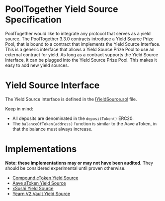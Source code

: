 # PoolTogether Yield Source Specification

PoolTogether would like to integrate any protocol that serves as a yield source.  The PoolTogether 3.3.0 contracts introduce a Yield Source Prize Pool, that is bound to a contract that implements the Yield Source Interface.  This is a generic interface that allows a Yield Source Prize Pool to use an external contract for yield.  As long as a contract supports the Yield Source Interface, it can be plugged into the Yield Source Prize Pool.  This makes it easy to add new yield sources.

# Yield Source Interface

The Yield Source Interface is defined in the [IYieldSource.sol](./contracts/IYieldSource.sol) file.

Keep in mind:

- All deposits are denominated in the `depositToken()` ERC20.
- The `balanceOfToken(address)` function is similar to the Aave aToken, in that the balance must always increase.

# Implementations

**Note: these implementations may or may not have been audited.**  They should be considered experimental until proven otherwise.

- [Compound cToken Yield Source](https://github.com/pooltogether/pooltogether-pool-contracts/blob/f3c40ecacc654caa323f956f91e9851703a73111/contracts/yield-source/CTokenYieldSource.sol)
- [Aave aToken Yield Source](https://github.com/pooltogether/aave-yield-source)
- [xSushi Yield Source](https://github.com/steffenix/sushi-pooltogether)
- [Yearn V2 Vault Yield Source](https://github.com/jmonteer/pooltogether-YSyearnV2)
